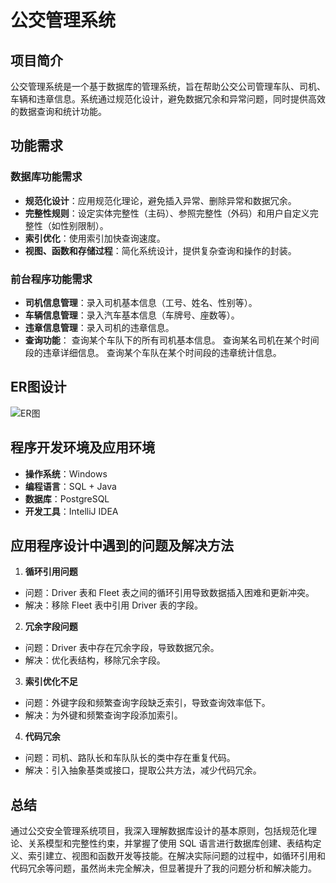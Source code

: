 # 公交管理系统

## 项目简介
公交管理系统是一个基于数据库的管理系统，旨在帮助公交公司管理车队、司机、车辆和违章信息。系统通过规范化设计，避免数据冗余和异常问题，同时提供高效的数据查询和统计功能。

## 功能需求

### 数据库功能需求
- **规范化设计**：应用规范化理论，避免插入异常、删除异常和数据冗余。
- **完整性规则**：设定实体完整性（主码）、参照完整性（外码）和用户自定义完整性（如性别限制）。
- **索引优化**：使用索引加快查询速度。
- **视图、函数和存储过程**：简化系统设计，提供复杂查询和操作的封装。

### 前台程序功能需求
- **司机信息管理**：录入司机基本信息（工号、姓名、性别等）。
- **车辆信息管理**：录入汽车基本信息（车牌号、座数等）。
- **违章信息管理**：录入司机的违章信息。
- **查询功能**：
查询某个车队下的所有司机基本信息。
查询某名司机在某个时间段的违章详细信息。
查询某个车队在某个时间段的违章统计信息。

## ER图设计
![ER图](ER图.jpg)


## 程序开发环境及应用环境
- **操作系统**：Windows
- **编程语言**：SQL + Java
- **数据库**：PostgreSQL
- **开发工具**：IntelliJ IDEA

## 应用程序设计中遇到的问题及解决方法

1. **循环引用问题**
- 问题：Driver 表和 Fleet 表之间的循环引用导致数据插入困难和更新冲突。
- 解决：移除 Fleet 表中引用 Driver 表的字段。
2. **冗余字段问题**
- 问题：Driver 表中存在冗余字段，导致数据冗余。
- 解决：优化表结构，移除冗余字段。
3. **索引优化不足**
- 问题：外键字段和频繁查询字段缺乏索引，导致查询效率低下。
- 解决：为外键和频繁查询字段添加索引。
4. **代码冗余**
- 问题：司机、路队长和车队队长的类中存在重复代码。
- 解决：引入抽象基类或接口，提取公共方法，减少代码冗余。

## 总结
通过公交安全管理系统项目，我深入理解数据库设计的基本原则，包括规范化理论、关系模型和完整性约束，并掌握了使用 SQL 语言进行数据库创建、表结构定义、索引建立、视图和函数开发等技能。在解决实际问题的过程中，如循环引用和代码冗余等问题，虽然尚未完全解决，但显著提升了我的问题分析和解决能力。
